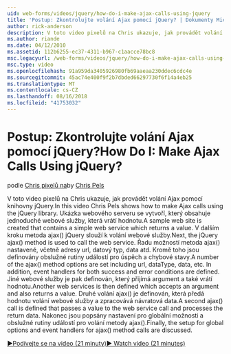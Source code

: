 ```yaml
---
uid: web-forms/videos/jquery/how-do-i-make-ajax-calls-using-jquery
title: 'Postup: Zkontrolujte volání Ajax pomocí jQuery? | Dokumenty Microsoft'
author: rick-anderson
description: V toto video pixelů na Chris ukazuje, jak provádět volání Ajax pomocí knihovny jQuery. Ukázka webového serveru se vytvoří, který obsahuje jednoduché webové služby, které vrací...
ms.author: riande
ms.date: 04/12/2010
ms.assetid: 112b6255-ec37-4311-b967-c1aacce78bc8
msc.legacyurl: /web-forms/videos/jquery/how-do-i-make-ajax-calls-using-jquery
msc.type: video
ms.openlocfilehash: 91a959da3405926980fb69aaeaa230ddec6cdc4e
ms.sourcegitcommit: 45ac74e400f9f2b7dbded66297730f6f14a4eb25
ms.translationtype: MT
ms.contentlocale: cs-CZ
ms.lasthandoff: 08/16/2018
ms.locfileid: "41753032"
---
```

<a name="how-do-i-make-ajax-calls-using-jquery"></a><span data-ttu-id="9a1d4-105">Postup: Zkontrolujte volání Ajax pomocí jQuery?</span><span class="sxs-lookup"><span data-stu-id="9a1d4-105">How Do I: Make Ajax Calls Using jQuery?</span></span>
====================
<span data-ttu-id="9a1d4-106">podle [Chris pixelů na](https://twitter.com/chrispels)</span><span class="sxs-lookup"><span data-stu-id="9a1d4-106">by [Chris Pels](https://twitter.com/chrispels)</span></span>

<span data-ttu-id="9a1d4-107">V toto video pixelů na Chris ukazuje, jak provádět volání Ajax pomocí knihovny jQuery.</span><span class="sxs-lookup"><span data-stu-id="9a1d4-107">In this video Chris Pels shows how to make Ajax calls using the jQuery library.</span></span> <span data-ttu-id="9a1d4-108">Ukázka webového serveru se vytvoří, který obsahuje jednoduché webové služby, která vrátí hodnotu.</span><span class="sxs-lookup"><span data-stu-id="9a1d4-108">A sample web site is created that contains a simple web service which returns a value.</span></span> <span data-ttu-id="9a1d4-109">V dalším kroku metoda ajax() jQuery slouží k volání webové služby.</span><span class="sxs-lookup"><span data-stu-id="9a1d4-109">Next, the jQuery ajax() method is used to call the web service.</span></span> <span data-ttu-id="9a1d4-110">Řadu možností metoda ajax() nastavené, včetně adresy url, datový typ, data atd. Kromě toho jsou definovány obslužné rutiny událostí pro úspěch a chybové stavy.</span><span class="sxs-lookup"><span data-stu-id="9a1d4-110">A number of the ajax() method options are set including url, dataType, data, etc. In addition, event handlers for both success and error conditions are defined.</span></span> <span data-ttu-id="9a1d4-111">Jiné webové služby je pak definován, který přijímá argument a také vrátí hodnotu.</span><span class="sxs-lookup"><span data-stu-id="9a1d4-111">Another web services is then defined which accepts an argument and also returns a value.</span></span> <span data-ttu-id="9a1d4-112">Druhé volání ajax() je definován, která předá hodnotu volání webové služby a zpracovává návratová data.</span><span class="sxs-lookup"><span data-stu-id="9a1d4-112">A second ajax() call is defined that passes a value to the web service call and processes the return data.</span></span> <span data-ttu-id="9a1d4-113">Nakonec jsou popsány nastavení pro globální možnosti a obslužné rutiny událostí pro volání metody ajax().</span><span class="sxs-lookup"><span data-stu-id="9a1d4-113">Finally, the setup for global options and event handlers for ajax() method calls are discussed.</span></span>

[<span data-ttu-id="9a1d4-114">&#9654;Podívejte se na video (21 minuty)</span><span class="sxs-lookup"><span data-stu-id="9a1d4-114">&#9654; Watch video (21 minutes)</span></span>](https://channel9.msdn.com/Blogs/ASP-NET-Site-Videos/how-do-i-make-ajax-calls-using-jquery)
